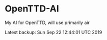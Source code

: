 # OpenTTD-AI
My AI for OpenTTD, will use primarily air

Latest backup: Sun Sep 22 12:44:01 UTC 2019
